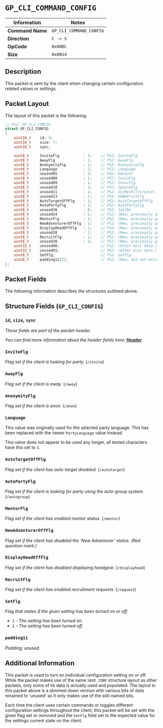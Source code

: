 # `GP_CLI_COMMAND_CONFIG`

| Information               | Notes |
|---                        |---    |
| **Command Name**          | `GP_CLI_COMMAND_CONFIG` |
| **Direction**             | `C -> S` |
| **OpCode**                | `0x00DC` |
| **Size**                  | `0x0014` |

## Description

This packet is sent by the client when changing certain configuration related values or settings.

## Packet Layout

The layout of this packet is the following:

```cpp
// PS2: GP_CLI_CONFIG
struct GP_CLI_CONFIG
{
    uint16_t    id: 9;
    uint16_t    size: 7;
    uint16_t    sync;

    uint8_t     InviteFlg           : 1;    // PS2: InviteFlg
    uint8_t     AwayFlg             : 1;    // PS2: AwayFlg
    uint8_t     AnonymityFlg        : 1;    // PS2: AnonymityFlg
    uint8_t     Language            : 2;    // PS2: Language
    uint8_t     unused05            : 3;    // PS2: GmLevel
    uint8_t     unused08            : 1;    // PS2: InvisFlg
    uint8_t     unused09            : 1;    // PS2: InvulFlg
    uint8_t     unused10            : 1;    // PS2: IgnoreFlg
    uint8_t     unused11            : 2;    // PS2: SysMesFilterLevel
    uint8_t     unused13            : 1;    // PS2: GmNoPrintFlg
    uint8_t     AutoTargetOffFlg    : 1;    // PS2: AutoTargetOffFlg
    uint8_t     AutoPartyFlg        : 1;    // PS2: AutoPartyFlg
    uint8_t     unused16            : 8;    // PS2: JailNo
    uint8_t     unused24            : 1;    // PS2: (New; previously padding byte.)
    uint8_t     MentorFlg           : 1;    // PS2: (New; previously padding byte.)
    uint8_t     NewAdventurerOffFlg : 1;    // PS2: (New; previously padding byte.)
    uint8_t     DisplayHeadOffFlg   : 1;    // PS2: (New; previously padding byte.)
    uint8_t     unused28            : 1;    // PS2: (New; previously padding byte.)
    uint8_t     RecruitFlg          : 1;    // PS2: (New; previously padding byte.)
    uint8_t     unused30            : 2;    // PS2: (New; previously padding byte.)
    uint32_t    unused00;                   // PS2: (Other misc data.)
    uint32_t    unused01;                   // PS2: (Other misc data.)
    uint8_t     SetFlg;                     // Ps2: SetFlg
    uint8_t     padding11[3];               // PS2: (New; did not exist.)
};
```

## Packet Fields

The following information describes the structures outlined above.

## Structure Fields (`GP_CLI_CONFIG`)

### `id`, `size`, `sync`

_These fields are part of the packet header._

_You can find more information about the header fields here: [**Header**](/world/HEADER.md)_

### `InviteFlg`

_Flag set if the client is looking for party._ (`/invite`)

### `AwayFlg`

_Flag set if the client is away._ (`/away`)

### `AnonymityFlg`

_Flag set if the client is anon._ (`/anon`)

### `Language`

This value was originally used for the selected party language. This has been replaced with the newer `PartyLanguage` value instead.

This value does not appear to be used any longer, all tested characters have this set to `3`.

### `AutoTargetOffFlg`

_Flag set if the client has auto-target disabled._ (`/autotarget`)

### `AutoPartyFlg`

_Flag set if the client is looking for party using the auto-group system._ (`/autogroup`)

### `MentorFlg`

_Flag set if the client has enabled mentor status._ (`/mentor`)

### `NewAdventurerOffFlg`

_Flag set if the client has disabled the 'New Adventurer' status. (Red question mark.)_

### `DisplayHeadOffFlg`

_Flag set if the client has disabled displaying headgear._ (`/displayhead`)

### `RecruitFlg`

_Flag set if the client has enabled recruitment requests._ (`/request`)

### `SetFlg`

_Flag that states if the given setting has been turned on or off._

  - `1` - _The setting has been turned on._
  - `2` - _The setting has been turned off._

### `padding11`

_Padding; unused._

## Additional Information

This packet is used to turn an individual configuration setting on or off. While the packet makes use of the same `SAVE_CONF` structure layout as other packets, only some of its data is actually used and populated. The layout in this packet above is a slimmed down version with various bits of data renamed to 'unused' as it only makes use of the still-named bits.

Each time the client uses certain commands or toggles different configuration settings throughout the client, this packet will be set with the given flag set or removed and the `SetFlg` field set to the expected value for the settings current state on the client.
